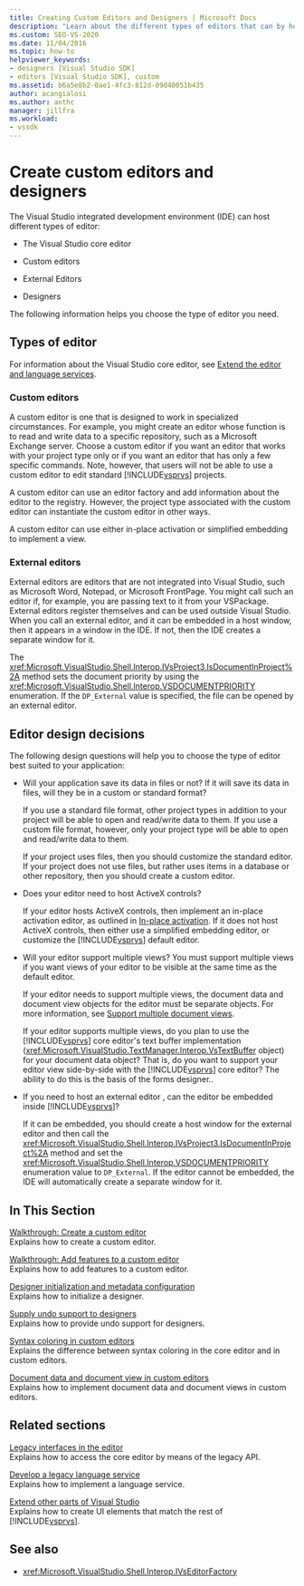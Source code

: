 ```yaml
---
title: Creating Custom Editors and Designers | Microsoft Docs
description: "Learn about the different types of editors that can by hosted by the Visual Studio IDE: the core editor, custom editors, external editors, and designers."
ms.custom: SEO-VS-2020
ms.date: 11/04/2016
ms.topic: how-to
helpviewer_keywords:
- designers [Visual Studio SDK]
- editors [Visual Studio SDK], custom
ms.assetid: b6a5e8b2-0ae1-4fc3-812d-09d40051b435
author: acangialosi
ms.author: anthc
manager: jillfra
ms.workload:
- vssdk
---
```

# Create custom editors and designers

The Visual Studio integrated development environment (IDE) can host different types of editor:

- The Visual Studio core editor

- Custom editors

- External Editors

- Designers

The following information helps you choose the type of editor you need.

## Types of editor

For information about the Visual Studio core editor, see [Extend the editor and language services](../extensibility/extending-the-editor-and-language-services.md).

### Custom editors
 A custom editor is one that is designed to work in specialized circumstances. For example, you might create an editor whose function is to read and write data to a specific repository, such as a Microsoft Exchange server. Choose a custom editor if you want an editor that works with your project type only or if you want an editor that has only a few specific commands. Note, however, that users will not be able to use a custom editor to edit standard [!INCLUDE[vsprvs](../code-quality/includes/vsprvs_md.md)] projects.

 A custom editor can use an editor factory and add information about the editor to the registry. However, the project type associated with the custom editor can instantiate the custom editor in other ways.

 A custom editor can use either in-place activation or simplified embedding to implement a view.

### External editors
 External editors are editors that are not integrated into Visual Studio, such as Microsoft Word, Notepad, or Microsoft FrontPage. You might call such an editor if, for example, you are passing text to it from your VSPackage. External editors register themselves and can be used outside Visual Studio. When you call an external editor, and it can be embedded in a host window, then it appears in a window in the IDE. If not, then the IDE creates a separate window for it.

 The <xref:Microsoft.VisualStudio.Shell.Interop.IVsProject3.IsDocumentInProject%2A> method sets the document priority by using the <xref:Microsoft.VisualStudio.Shell.Interop.VSDOCUMENTPRIORITY> enumeration. If the `DP_External` value is specified, the file can be opened by an external editor.

## Editor design decisions
 The following design questions will help you to choose the type of editor best suited to your application:

- Will your application save its data in files or not? If it will save its data in files, will they be in a custom or standard format?

   If you use a standard file format, other project types in addition to your project will be able to open and read/write data to them. If you use a custom file format, however, only your project type will be able to open and read/write data to them.

   If your project uses files, then you should customize the standard editor. If your project does not use files, but rather uses items in a database or other repository, then you should create a custom editor.

- Does your editor need to host ActiveX controls?

   If your editor hosts ActiveX controls, then implement an in-place activation editor, as outlined in [In-place activation](/previous-versions/visualstudio/visual-studio-2015/misc/in-place-activation?preserve-view=true&view=vs-2015). If it does not host ActiveX controls, then either use a simplified embedding editor, or customize the [!INCLUDE[vsprvs](../code-quality/includes/vsprvs_md.md)] default editor.

- Will your editor support multiple views? You must support multiple views if you want views of your editor to be visible at the same time as the default editor.

   If your editor needs to support multiple views, the document data and document view objects for the editor must be separate objects. For more information, see [Support multiple document views](../extensibility/supporting-multiple-document-views.md).

   If your editor supports multiple views, do you plan to use the [!INCLUDE[vsprvs](../code-quality/includes/vsprvs_md.md)] core editor's text buffer implementation (<xref:Microsoft.VisualStudio.TextManager.Interop.VsTextBuffer> object) for your document data object? That is, do you want to support your editor view side-by-side with the [!INCLUDE[vsprvs](../code-quality/includes/vsprvs_md.md)] core editor? The ability to do this is the basis of the forms designer..

- If you need to host an external editor , can the editor be embedded inside [!INCLUDE[vsprvs](../code-quality/includes/vsprvs_md.md)]?

   If it can be embedded, you should create a host window for the external editor and then call the <xref:Microsoft.VisualStudio.Shell.Interop.IVsProject3.IsDocumentInProject%2A> method and set the <xref:Microsoft.VisualStudio.Shell.Interop.VSDOCUMENTPRIORITY> enumeration value to `DP_External`. If the editor cannot be embedded, the IDE will automatically create a separate window for it.

## In This Section

[Walkthrough: Create a custom editor](../extensibility/walkthrough-creating-a-custom-editor.md)\
Explains how to create a custom editor.

[Walkthrough: Add features to a custom editor](../extensibility/walkthrough-adding-features-to-a-custom-editor.md)\
Explains how to add features to a custom editor.

[Designer initialization and metadata configuration](../extensibility/designer-initialization-and-metadata-configuration.md)\
Explains how to initialize a designer.

[Supply undo support to designers](../extensibility/supplying-undo-support-to-designers.md)\
Explains how to provide undo support for designers.

[Syntax coloring in custom editors](../extensibility/syntax-coloring-in-custom-editors.md)\
Explains the difference between syntax coloring in the core editor and in custom editors.

[Document data and document view in custom editors](../extensibility/document-data-and-document-view-in-custom-editors.md)\
Explains how to implement document data and document views in custom editors.

## Related sections

[Legacy interfaces in the editor](/previous-versions/visualstudio/visual-studio-2015/extensibility/legacy-interfaces-in-the-editor?preserve-view=true&view=vs-2015)\
Explains how to access the core editor by means of the legacy API.

[Develop a legacy language service](../extensibility/internals/developing-a-legacy-language-service.md)\
Explains how to implement a language service.

[Extend other parts of Visual Studio](../extensibility/extending-other-parts-of-visual-studio.md)\
Explains how to create UI elements that match the rest of [!INCLUDE[vsprvs](../code-quality/includes/vsprvs_md.md)].

## See also

- <xref:Microsoft.VisualStudio.Shell.Interop.IVsEditorFactory>
